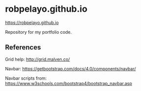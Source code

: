# robpelayo.github.io

https://robpelayo.github.io

Repository for my portfolio code.

## References

Grid help: http://grid.malven.co/

Navbar: https://getbootstrap.com/docs/4.0/components/navbar/

Navbar scripts from: https://www.w3schools.com/bootstrap4/bootstrap_navbar.asp
